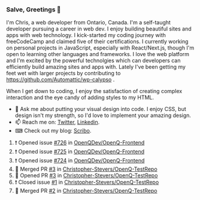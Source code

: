### Salve, Greetings 👋

I'm Chris, a web developer from Ontario, Canada. I'm a self-taught developer pursuing a career in web dev. I enjoy building beautiful sites and apps with web technology.
I kick-started my coding journey with freeCodeCamp and claimed five of their certifications.  I currently working on personal projects in JavaScript, especially with React/Next.js, though I'm open to learning other languages and frameworks. I love the web platform and I'm excited by the powerful technolgies which can developers can efficiently build amazing sites and apps with. Lately I've been getting my feet wet with larger projects by contributing to https://github.com/Automattic/wp-calypso .

When I get down to coding, I enjoy the satisfaction of creating complex interaction and the eye candy of adding styles to my HTML. 

- 💬 Ask me about putting your visual design into code. I enjoy CSS, but design isn't my strength, so I'd love to implement your amazing design.
- 📫 Reach me on: [Twitter](https://twitter.com/Christo28120856), [Linkedin](https://www.linkedin.com/in/christopher-stevers-07b9a5204/).
- ⌨ Check out my blog: [Scribo](https://christopherstevers.cf).
<!--
**Christopher-Stevers/Christopher-Stevers** is a ✨ _special_ ✨ repository because its `README.md` (this file) appears on your GitHub profile.

Here are some ideas to get you started:

- 🔭 I’m currently working on ...
- 🌱 I’m currently learning ...
- 👯 I’m looking to collaborate on ...
- 🤔 I’m looking for help with ...
- 😄 Pronouns: ...
- ⚡ Fun fact: ...
-->

<!--START_SECTION:activity-->
1. ❗️ Opened issue [#726](https://github.com/OpenQDev/OpenQ-Frontend/issues/726) in [OpenQDev/OpenQ-Frontend](https://github.com/OpenQDev/OpenQ-Frontend)
2. ❗️ Opened issue [#725](https://github.com/OpenQDev/OpenQ-Frontend/issues/725) in [OpenQDev/OpenQ-Frontend](https://github.com/OpenQDev/OpenQ-Frontend)
3. ❗️ Opened issue [#724](https://github.com/OpenQDev/OpenQ-Frontend/issues/724) in [OpenQDev/OpenQ-Frontend](https://github.com/OpenQDev/OpenQ-Frontend)
4. 🎉 Merged PR [#3](https://github.com/Christopher-Stevers/OpenQ-TestRepo/pull/3) in [Christopher-Stevers/OpenQ-TestRepo](https://github.com/Christopher-Stevers/OpenQ-TestRepo)
5. 💪 Opened PR [#3](https://github.com/Christopher-Stevers/OpenQ-TestRepo/pull/3) in [Christopher-Stevers/OpenQ-TestRepo](https://github.com/Christopher-Stevers/OpenQ-TestRepo)
6. ❗️ Closed issue [#1](https://github.com/Christopher-Stevers/OpenQ-TestRepo/issues/1) in [Christopher-Stevers/OpenQ-TestRepo](https://github.com/Christopher-Stevers/OpenQ-TestRepo)
7. 🎉 Merged PR [#2](https://github.com/Christopher-Stevers/OpenQ-TestRepo/pull/2) in [Christopher-Stevers/OpenQ-TestRepo](https://github.com/Christopher-Stevers/OpenQ-TestRepo)
<!--END_SECTION:activity-->
